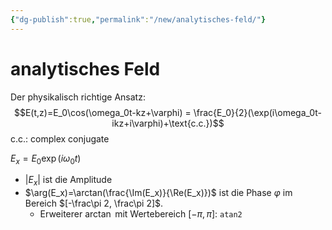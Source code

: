 ```yaml
---
{"dg-publish":true,"permalink":"/new/analytisches-feld/"}
---
```


# analytisches Feld
Der physikalisch richtige Ansatz: $$E(t,z)=E_0\cos(\omega_0t-kz+\varphi) = \frac{E_0}{2}(\exp(i\omega_0t-ikz+i\varphi)+\text{c.c.})$$ $\text{c.c.}$: complex conjugate

$E_x=E_0\exp(i\omega_0t)$

- $|E_x|$ ist die Amplitude
- $\arg(E_x)=\arctan(\frac{\Im(E_x)}{\Re(E_x)})$ ist die Phase $\varphi$ im Bereich $[-\frac\pi 2, \frac\pi 2]$. 
	- Erweiterer $\arctan$ mit Wertebereich $[-\pi, \pi]$: `atan2`
